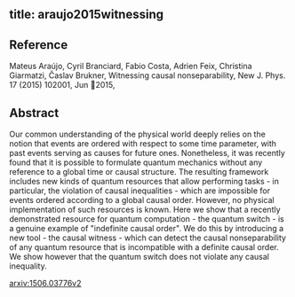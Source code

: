 title: araujo2015witnessing
---


## Reference

Mateus Araújo, Cyril Branciard, Fabio Costa, Adrien Feix, Christina Giarmatzi, Časlav Brukner, Witnessing causal nonseparability, New J. Phys. 17 (2015) 102001, Jun 2015,

## Abstract 
Our common understanding of the physical world deeply relies on the notion that events are ordered with respect to some time parameter, with past events serving as causes for future ones. Nonetheless, it was recently found that it is possible to formulate quantum mechanics without any reference to a global time or causal structure. The resulting framework includes new kinds of quantum resources that allow performing tasks - in particular, the violation of causal inequalities - which are impossible for events ordered according to a global causal order. However, no physical implementation of such resources is known. Here we show that a recently demonstrated resource for quantum computation - the quantum switch - is a genuine example of "indefinite causal order". We do this by introducing a new tool - the causal witness - which can detect the causal nonseparability of any quantum resource that is incompatible with a definite causal order. We show however that the quantum switch does not violate any causal inequality.
    

[arxiv:1506.03776v2](https://arxiv.org/abs/1506.03776)